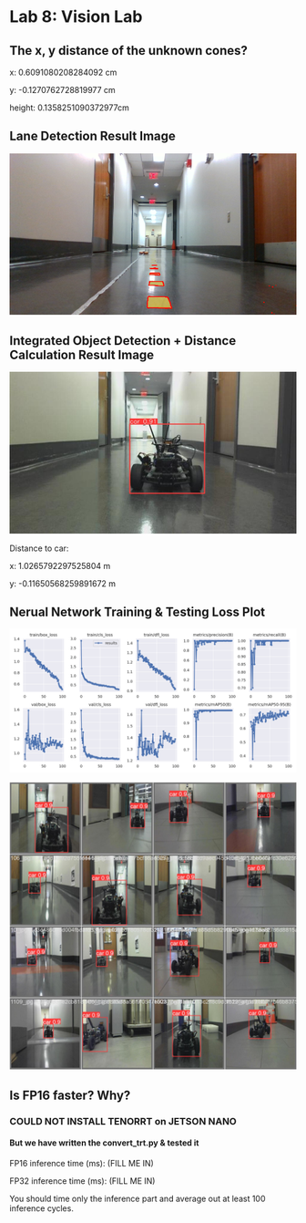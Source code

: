 # Lab 8: Vision Lab

## The x, y distance of the unknown cones?

x: 0.6091080208284092 cm

y: -0.1270762728819977 cm

height: 0.1358251090372977cm

## Lane Detection Result Image
![Lane Detection Results](submission/lane_detection_result.png)

## Integrated Object Detection + Distance Calculation Result Image
![Integration Results](submission/yolo_result_distance.jpg)

Distance to car: 

x:  1.0265792297525804 m

y:  -0.11650568259891672 m


## Nerual Network Training & Testing Loss Plot
![YOLO v8 Results](submission/training_plot.png)

![YOLO v8 Results](submission/yolov8_result.jpeg)

## Is FP16 faster? Why?


### COULD NOT INSTALL TENORRT on JETSON NANO

#### But we have written the convert_trt.py & tested it

FP16 inference time (ms): (FILL ME IN)

FP32 inference time (ms): (FILL ME IN)

You should time only the inference part and average out at least 100 inference cycles.
